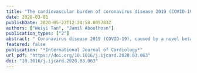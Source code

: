 ```yaml
---
title: "The cardiovascular burden of coronavirus disease 2019 (COVID-19) with a focus on congenital heart disease"
date: 2020-03-01
publishDate: 2020-05-23T12:24:58.005783Z
authors: ["Weiyi Tan", "Jamil Aboulhosn"]
publication_types: ["2"]
abstract: " Coronavirus disease 2019 (COVID-19), caused by a novel betacoronavirus severe acute respiratory syndrome coronavirus 2 (SARS-CoV-2), was first described in a cluster of patients presenting with pneumonia symptoms in Wuhan, China, in December of 2019. Over the past few months, COVID-19 has developed into a worldwide pandemic, with over 400,000 documented cases globally as of March 24, 2020. The SARS-CoV-2 virus is most likely of zoonotic origin, but has been shown to have effective human-to-human transmission. COVID-19 results in mild symptoms in the majority of infected patients, but can cause severe lung injury, cardiac injury, and death. Given the novel nature of COVID-19, no established treatment beyond supportive care exists currently, but extensive public-health measures to reduce person-to-person transmission of COVID-19 have been implemented globally to curb the spread of disease, reduce the burden on healthcare systems, and protect vulnerable populations, including the elderly and those with underlying medical comorbidities. Since this is an emerging infectious disease, there is, as of yet, limited data on the effects of this infection on patients with cardiovascular disease, particularly so for those with congenital heart disease. We summarize herewith the early experience with COVID-19 and consider the potential applicability to and implications for patients with cardiovascular disease in general and congenital heart disease in particular. "
featured: false
publication: "*International Journal of Cardiology*"
url_pdf: "https://doi.org/10.1016/j.ijcard.2020.03.063"
doi: "10.1016/j.ijcard.2020.03.063"
---
```


